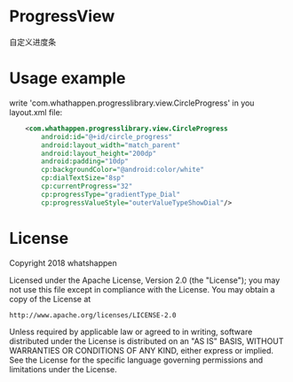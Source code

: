 # ProgressView
自定义进度条

# Usage example

write 'com.whathappen.progresslibrary.view.CircleProgress' in you layout.xml file:

```xml
	<com.whathappen.progresslibrary.view.CircleProgress
        android:id="@+id/circle_progress"
        android:layout_width="match_parent"
        android:layout_height="200dp"
        android:padding="10dp"
        cp:backgroundColor="@android:color/white"
        cp:dialTextSize="8sp"
        cp:currentProgress="32"
        cp:progressType="gradientType_Dial"
        cp:progressValueStyle="outerValueTypeShowDial"/>
```





# License
Copyright 2018 whatshappen

Licensed under the Apache License, Version 2.0 (the "License");
you may not use this file except in compliance with the License.
You may obtain a copy of the License at

    http://www.apache.org/licenses/LICENSE-2.0

Unless required by applicable law or agreed to in writing, software
distributed under the License is distributed on an "AS IS" BASIS,
WITHOUT WARRANTIES OR CONDITIONS OF ANY KIND, either express or implied.
See the License for the specific language governing permissions and
limitations under the License.
